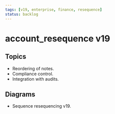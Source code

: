 ```yaml
---
tags: [v19, enterprise, finance, resequence]
status: backlog
---
```

# account_resequence v19

## Topics
- Reordering of notes.
- Compliance control.
- Integration with audits.

## Diagrams
- Sequence resequencing v19.




